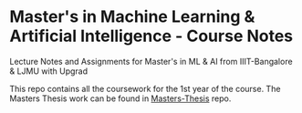 # Master's in Machine Learning & Artificial Intelligence - Course Notes

Lecture Notes and Assignments for Master's in ML & AI from IIIT-Bangalore & LJMU with Upgrad

This repo contains all the coursework for the 1st year of the course. The Masters Thesis work can be found in [Masters-Thesis](https://github.com/pareshppp/Masters-Thesis) repo.
